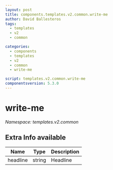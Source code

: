 ```yaml
---
layout: post
title: components.templates.v2.common.write-me
author: David Ballesteros
tags:
  - templates
  - v2
  - common

categories:
  - components
  - templates
  - v2
  - common
  - write-me

script: templates.v2.common.write-me
componentsversion: 5.3.0
---
```

# write-me

*Namespace: templates.v2.common*

## Extra Info available

| Name | Type | Description |
| --- | --- | --- |
| headline | string | Headline |
